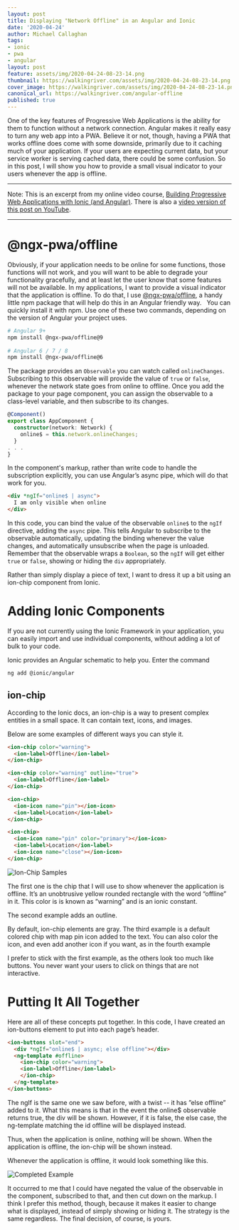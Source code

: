 ```yaml
---
layout: post
title: Displaying "Network Offline" in an Angular and Ionic
date: '2020-04-24'
author: Michael Callaghan
tags: 
- ionic 
- pwa
- angular
layout: post
feature: assets/img/2020-04-24-08-23-14.png
thumbnail: https://walkingriver.com/assets/img/2020-04-24-08-23-14.png
cover_image: https://walkingriver.com/assets/img/2020-04-24-08-23-14.png
canonical_url: https://walkingriver.com/angular-offline
published: true
---
```


One of the key features of Progressive Web Applications is the ability for them to function without a network connection. Angular makes it really easy to turn any web app into a PWA. Believe it or not, though, having a PWA that works offline does come with some downside, primarily due to it caching much of your application. If your users are expecting current data, but your service worker is serving cached data, there could be some confusion. So in this post, I will show you how to provide​ a small visual indicator to your users whenever the app is offline​.

<!--more-->

---

Note: This is an excerpt from my online video course, [Building Progressive Web Applications with Ionic (and Angular)](https://pluralsight.pxf.io/Ly2EY). There is also a [video version of this post on YouTube](https://youtu.be/LR-_EWxJThc).

---

# @ngx-pwa/offline
Obviously, if your application needs to be online for some functions, those functions will not work, and you will want to be able to degrade your functionality gracefully, and at least let the user know that some features will not be available. ​In my applications, I want to provide a visual indicator that the application is offline. To do that, I use [@ngx-pwa/offline](https://www.npmjs.com/package/@ngx-pwa/offline), a handy little npm package that will help do this in an Angular friendly way. ​
​
You can quickly install it with npm. Use one of these two commands, depending on the version of Angular your project uses.

```bash
# Angular 9+ 
npm install @ngx-pwa/offline@9
 
# Angular 6 / 7 / 8 
npm install @ngx-pwa/offline@6
```

The package provides an​ `Observable` you can watch called `onlineChanges`. Subscribing to this observable will provide the value of `true` or `false`, whenever the network state goes from online to offline.​ Once you add the package to your page component, you can assign the observable to a class-level variable, and then subscribe to its changes. 

```typescript
@Component()
export class AppComponent {
  constructor(network: Network) {
    online$ = this.network.onlineChanges;
  }
. . .
}
```

In the component's markup, rather than write code to handle the subscription explicitly, you can use Angular’s async pipe, which will do that work for you.​​

```html
<div *ngIf="online$ | async">​
  I am only visible when online​
</div>​
```

In this code, you can bind the value of the observable `online$` to the `ngIf` directive, adding the `async` pipe. This tells Angular to subscribe to the observable automatically, updating the binding whenever the value changes, and automatically unsubscribe when the page is unloaded. Remember that the observable wraps a `Boolean`, so the `ngIf` will get either `true` or `false`, showing or hiding the `div` appropriately. ​



Rather than simply display a piece of text, I want to dress it up a bit using an ion-chip component from Ionic.

# Adding Ionic Components
If you are not currently using the Ionic Framework in your application, you can easily import and use individual components, without adding a lot of bulk to your code.

Ionic provides an Angular schematic to help you. Enter the command

```bash
ng add @ionic/angular
```

## ion-chip
According to the Ionic docs, an ion-chip is a way to present complex entities in a small space. It can contain text, icons, and images. 

Below are some examples of different ways you can style it. 

```html
<ion-chip color="warning">​
  <ion-label>Offline</ion-label>​
</ion-chip>

<ion-chip color="warning" outline="true">
  <ion-label>Offline</ion-label>
</ion-chip>

<ion-chip>
  <ion-icon name="pin"></ion-icon>
  <ion-label>Location</ion-label>
</ion-chip>

<ion-chip>
  <ion-icon name="pin" color="primary"></ion-icon>
  <ion-label>Location</ion-label>
  <ion-icon name="close"></ion-icon>
</ion-chip>

```
![Ion-Chip Samples](https://walkingriver.com/assets/img/2020-04-24-08-18-15.png)

The first one  is the chip that I will use to show whenever the application is offline. It’s an unobtrusive yellow rounded rectangle with the word “offline” in it. This color is is known as “warning” and is an ionic constant. 

The second example adds an outline. 

By default, ion-chip elements are gray. The third example is a default colored chip with map pin icon added to the text. You can also color the icon, and even add another icon if you want, as in the fourth example 

I prefer to stick with the first example, as the others look too much like buttons. You never want your users to click on things that are not interactive. 

# Putting It All Together
Here are all of these concepts put together. In this code, I have created an ion-buttons element to put into each page’s header.

```html
<ion-buttons slot="end">
  <div *ngIf="online$ | async; else offline"></div>
  <ng-template #offline>
    <ion-chip color="warning">
    <ion-label>Offline</ion-label>
    </ion-chip>
  </ng-template>
</ion-buttons>
```

The ngIf is the same one we saw before, with a twist -- it has ”else offline” added to it. What this means is that in the event the online$ observable returns true, the div will be shown. However, if it is false, the else case, the ng-template matching the id offline will be displayed instead.

Thus, when the application is online, nothing will be shown. When the application is offline, the ion-chip will be shown instead.

Whenever the application is offline, it would look something like this.

![Completed Example](https://walkingriver.com/assets/img/2020-04-24-08-23-14.png)

It occurred to me that I could have negated the value of the observable in the component, subscribed to that, and then cut down on the markup. I think I prefer this method, though, because it makes it easier to change what is displayed, instead of simply showing or hiding it. The strategy is the same regardless. The final decision, of course, is yours.